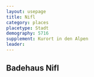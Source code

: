 ```yaml
---
layout: usepage
title: Nifl
category: places
placetype: Stadt
demography: 5716
supplement: Kurort in den Alpen
leader:
---
```


## Badehaus Nifl